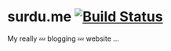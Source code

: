 # surdu.me [![Build Status](https://travis-ci.org/surdu/surdu.github.io.svg?branch=master)](https://travis-ci.org/surdu/surdu.github.io)

My really :zzz: blogging :zzz: website ...
